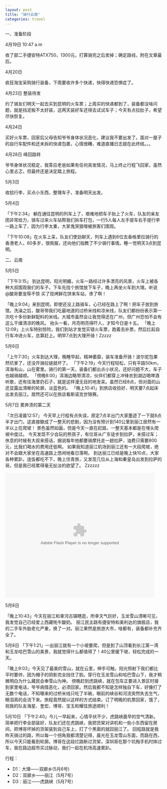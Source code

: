 ```yaml
---
layout: post
title: "骑行云南"
categories: travel
---
```

一、准备阶段

4月19日 10:47 a.m

收了部二手捷安特ATX750，1300元，打算骑完之后卖掉；确定路线，附在文章最后。

4月20日

疯狂淘宝采购骑行装备，下周要收许多个快递，快得快递恐惧症了。

4月23日 整装待发

约了骑友们明天一起去买到昆明的火车票；上周买的快递都到了，装备都没啥问题，就是挡泥板不太好装，这两天装好车还得去试试车子；今天有点拉肚子，希望尽快恢复。

4月24日

买好火车票，回家后父母告知爷爷身体状况恶化，建议我不要出发了。面对一屋子的自行车配件和还未拆的快递包裹，心情很糟，难道直播日志就在此终结。。。

4月28日 峰回路转

爷爷身体状况稳定，我答应老爸如果有任何突发情况，马上终止行程飞回家，虽然心里忐忑，但最终还是决定踏上旅程。

5月3日

收拾行李，买点小东西，整理车子，准备明天出发。

5月4日

「下午2:34」
躺在通往昆明的列车上了，艰难地把车子抬上了火车，队友的亲友团非常给力，骑车过来火车站帮我们拆车打包，一行5人每人左手提车右手提行李一路上车了，因为行李太重，大家鬼哭狼嚎被旅客们围观。

「下午10:08」在火车上呆，队友们使劲聊天，列车上遇到6位去香格里拉骑行的香港老人，60多岁，很佩服，还向他们指教了不少骑行事情。睡一觉明天3点到昆明。

二、云南

5月5日

「下午3:15」
到达昆明，阳光明媚，火车一路经过许多漂亮的风景，火车上被各种大叔围观我们的车子。下车先找个旅馆放下车子，晚上再坐火车到大理。听说
@酸哥要宠辱不惊 买了现烤鲜花饼来车站，谗了啊！

「晚上9:04」来到昆明，即使还没上路骑车，心已经在路上了啊！把车子放到旅馆，洗澡之后，酸哥带我们吃最地道的过桥米线和凉米线，队友们都纷纷表示第一次吃十多份新鲜配料的米线。大城市虽然会让我觉得还在广州，但广州恐怕不会有这么干燥清凉的晚风。
抬头一看，月亮明亮得吓人，才知今日是十五。
「晚上12:09」上火车特别惊险，我们到站才发觉买错火车票，跑着去补票，然后扛起自行车冲进火车，总算赶上。明早7点到大理开骑！Zzzzz

5月6日

「上午7:30」火车到达大理，晚睡早起，精神萎靡，装车准备开骑！波尔驼包果然坑爹了，还没开骑拉链就坏了。
「下午2:19」今天行程轻松，只有平路50km，洱海有山，山在雾里。骑行的第一天，装备们都出点小状况，还好问题不大，车子也越骑越顺。
「傍晚8:00」洱海边略带清凉，伙伴们都穿上冲锋衣到湖边喝啤酒听歌，还有往海里扔石子，就是这样漫无目的地发呆。虽然已经8点，但对面的山还显露出清晰的轮廓，淡蓝色的。
「晚上10:41」到旅店收拾好，明天要7点起床出发去丽江。居然还可以在旅店看斯诺克世锦赛。

5月7日 累奔溃的第二天

「次日凌晨12:57」
今天早上行程有点失误，原定7点半出门大家墨迹了一下就8点半才出门，这直接酿成了一整天的悲剧，因为没有预计到140公里到丽江居然有一半以上在爬坡！
景色虽然如画，但是今天一直在赶路，一整天基本都是在埋头爬坡中度过。
今天发现不少会玩的熊孩子，有位哥从广东徒步到拉萨，未搭过车；休息的时候有大叔来搭话，据说每年他都要骑摩托走一趟拉萨，油费只需要800元，比我们喝水的费用还低啊。
如果我知道丽江机场到丽江还有一大段爬坡，绝对不会跟大家坐在高速路上悠闲地看日落啊。
到达丽江已经是晚上快10点，大家各种累趴，连饭都吃不下，晚上住青旅，又发现几位从上海和秦皇岛出发到拉萨的哥。但是我已经累得毫无扯淡的欲望了。
Zzzzzz

<object width="480" height="400"
classid="clsid:d27cdb6e-ae6d-11cf-96b8-444553540000"
codebase="http://download.macromedia.com/pub/shockwave/cabs/flash/swflash.cab#version=6,0,40,0"><param
name="src"
value="http://www.tudou.com/v/YJkD-bM55dw/&amp;resourceId=0_05_05_99/v.swf"
/><param name="allowscriptaccess" value="always" /><param
name="allowfullscreen" value="true" /><param name="wmode" value="opaque"
/><embed width="480" height="400" type="application/x-shockwave-flash"
src="http://www.tudou.com/v/YJkD-bM55dw/&amp;resourceId=0_05_05_99/v.swf"
allowscriptaccess="always" allowfullscreen="allowfullscreen" wmode="opaque"
/></object>

5月8日

「晚上10:43」今天在丽江和束河古镇瞎逛，所幸天气巨好，玉龙雪山清晰可见，我发觉自己已经爱上西藏牦牛酸奶。
丽江民主路有捷安特和美利达的旗舰店，我的二手车外胎老化严重，换了一对。丽江果然是旅游大市，啥都有，装备都补充齐全了。

5月8日
「下午1:21」一出丽江就有一个小坡要爬，但是到了山顶看到长江第一湾和玉龙哈巴雪山的美景，我就觉得什么都值得了！40公里缓下坡，轻松完成的一天。

「晚上9:03」今天见了最美的雪山，就在云里，伸手可触，阳光照射下我们都比平时要帅，因为帽子的阴影完全挡住了脸。穿行在玉龙雪山和哈巴雪山下，我才稍微明白为什么藏民会奉雪山为神。
傍晚赶到虎跳峡，就在包车正要进入景区时接到家里电话，爷爷病情恶化，必须回家。然后我都不知是怎样独自下车，好像打了无数个电话，不知哪来的过桥米线只吃了半碗，眼前的峡谷和河流突然失去生气，眼泪真的会流下来。旅程竟然就以这样的方式结束。订了明晚的机票回家，饿了，祝我的队友海星、奎宏、博哥、宝玉和耀佳旅途顺利！

5月10日
「下午2:40」今儿一早起来，心情平伏不少，虎跳峡晨早的空气清新。简单把行李全部装好，队友们还在虎跳峡，我把货架对讲机和一些小东西留在房间，把博哥坏掉的货架装到自己车上，打了个黑面的就回丽江了。
回程路就是我昨天骑过的路，所以每一个拐角我都清楚记得，晨光在玉龙雪山东面，而路在西，所以今天只能看到轮廓。博哥在这段烂路断过货架，深圳哥在那个坑掏手机时摔过车，我在路边超市买过脉动，我们一起在机场高速累趴。

行程：

* D1：大理——双廊乡(5月6号)
* D2：双廊乡——丽江（5月7号）
* D3：丽江——虎跳峡（5月7号）


